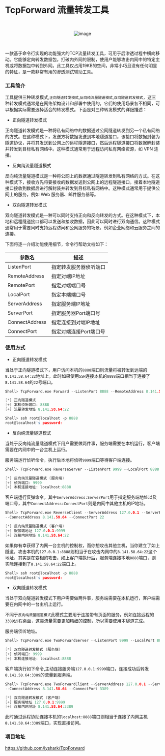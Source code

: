 # TcpForward 流量转发工具

<br>

<div align=center>

![image](https://user-images.githubusercontent.com/52789403/226499917-86beab49-131b-4d78-805f-07e9c40a6364.png)

</div>

<br>

一款基于命令行实现的功能强大的TCP流量转发工具，可用于后渗透过程中横向移动。它能够定向转发数据包，打破内外网的限制，使用户能够攻击内网中的特定主机或将数据包中转到外网。此工具仅占用19KB的空间，非常小巧且没有任何明显的特征，是一款非常有用的渗透测试辅助工具。

### 工具简介

工具提供三种转发模式,`正向隧道转发模式`,`反向纯流量隧道模式`,`双向隧道转发模式`，这三种转发模式通常是在网络架构设计和部署中使用的，它们的使用场景各不相同，可以根据实际需要选择适合的转发模式。下面是对三种转发模式的详细描述：

 - 正向隧道转发模式

正向隧道转发模式是一种将私有网络中的数据通过公网隧道转发到另一个私有网络的方式。在这种模式下，发送方将数据发送到本地隧道接口，该接口将数据封装为隧道协议，并将其发送到公网上的远程隧道接口，然后远程隧道接口将数据解封装并转发到目标私有网络中。这种模式通常用于远程访问私有网络资源，如 VPN 连接。

 - 反向纯流量隧道模式
 
 反向纯流量隧道模式是一种将公网上的数据通过隧道转发到私有网络的方式。在这种模式下，接收方先将要接收的数据发送到公网上的远程隧道接口，接着本地隧道接口接收到数据后进行解封装并转发到目标私有网络中。这种模式通常用于提供公网上的服务，例如 Web 服务器、邮件服务器等。
 
 - 双向隧道转发模式
 
 双向隧道转发模式是一种可以同时支持正向和反向转发的方式。在这种模式下，本地和远程隧道接口都可以发送和接收数据，因此可以同时进行双向通信。这种模式通常用于需要同时支持远程访问和公网服务的场景，例如企业网络和云服务之间的连接。
 
下面将逐一介绍功能使用细节，命令行帮助文档如下：

| 参数名 | 描述 |
| --- | --- |
| ListenPort | 指定转发服务器侦听端口 |
| RemoteAddress | 指定对端IP地址 |
| RemotePort | 指定对端端口号 |
| LocalPort | 指定本端端口号 |
| ServerAddress | 指定服务端IP地址 |
| ServerPort | 指定服务器Port端口号 |
| ConnectAddress | 指定连接到对端IP地址 |
| ConnectPort | 指定对端连接Port端口号 |


### 使用方式


 - 正向隧道转发模式
 
当处于正向隧道模式下，用户访问本机的`8888`端口则流量将被转发到远端的`8.141.58.64:22`地址上，此时如果使用`SSH`连接本机的`8888`端口相当于连接了`8.141.58.64`的`22`号端口。
 ```C
Shell> TcpForward.exe Forward --ListenPort 8888 --RemoteAddress 8.141.58.64 --RemotePort 22

[*] 正向隧道模式
[+] 本机侦听端口: 8888
[+] 流量转发地址 8.141.58.64:22

Shell> ssh root@localhost -p 8888
root@localhost's password:
 ```
 
  - 反向纯流量隧道模式

当处于反向纯流量隧道模式下用户需要做两件事，服务端需要在本机运行，客户端需要在内网中的一台主机上运行。

服务端运行侦听命令，执行后本地将侦听`9999`端口等待客户端连接。
```C
Shell> TcpForward.exe ReverseServer --ListenPort 9999 --LocalPort 8888

[*] 反向纯流量隧道模式 (服务端)
[+] 侦听端口: 9999
[+] 本机连接地址: localhost:8888
```
客户端运行反弹命令，其中`ServerAddress:ServerPort`用于指定服务端地址以及端口号，其中`ConnectAddress:ConnectPort`则是内网中其他主机的IP地址。
```C
Shell> TcpForward.exe ReverseClient --ServerAddress 127.0.0.1 --ServerPort 9999 \
--ConnectAddress 8.141.58.64 --ConnectPort 22

[*] 反向纯流量隧道模式 (客户端)
[+] 服务端地址 127.0.0.1:9999
[+] 连接内网地址 8.141.58.64:22
```
如果你有幸获得了内网一台主机的控制权，而你想攻击其他主机，当你建立了如上隧道，攻击本机的`127.0.0.1:8888`则相当于在攻击内网中的`8.141.58.64:22`这个地址，其实是在变相的攻击，如上客户端执行后，服务端连接本地`8888`端口，则实际连接到了`8.141.58.64:22`端口上。
```C
Shell> ssh root@localhost -p 8888
root@localhost's password:
```

 - 双向隧道转发模式

当处于双向隧道转发模式下用户需要做两件事，服务端需要在本机运行，客户端需要在内网中的一台主机上运行。

不同于`反向纯流量隧道模式`此模式主要用于连接带有页面的服务，例如连接远程的`3389`远程桌面，这类流量需要更加精细的控制，所以需要使用本隧道完成。

服务端侦听地址。
```C
Shell> TcpForward.exe TwoForwardServer --ListenPort 9999 --LocalPort 8888

[*] 双向隧道转发模式 (服务端)
[+] 侦听端口: 9999
[+] 本机连接地址: localhost:8888
```

客户端执行如下命令,主动连接服务端`127.0.0.1:9999`端口，连接成功后转发`8.141.58.64:3389`的流量到服务端。
```C
Shell> TcpForward.exe TwoForwardClient --ServerAddress 127.0.0.1 --ServerPort 9999 \
--ConnectAddress 8.141.58.64 --ConnectPort 3389

[*] 双向隧道转发模式 (客户端)
[+] 服务端地址 127.0.0.1:9999
[+] 连接内网地址 8.141.58.64:3389
```
此时通过远程协助连接本机的`localhost:8888`端口则相当于连接了内网主机`8.141.58.64:3389`端口，实现直接访问。

### 项目地址

https://github.com/lyshark/TcpForward
